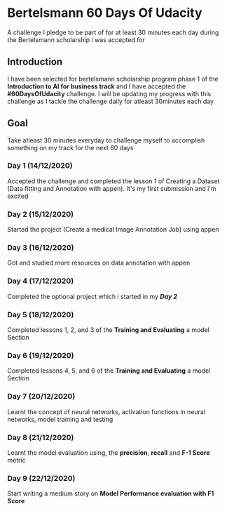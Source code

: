 # Bertelsmann 60 Days Of Udacity
A challenge I pledge to be part of for at least 30 minutes each day during the Bertelsmann scholarship i was accepted for

## Introduction

I have been selected for bertelsmann scholarship program phase 1 of the **Introduction to AI for business track** and I have accepted the **#60DaysOfUdacity** challenge. I will be updating my progress with this challenge as I tackle the challenge daily for atleast 30minutes each day

## Goal

Take atleast 30 minutes everyday to challenge myself to accomplish something on my track for the next 60 days

### Day 1 (14/12/2020)
Accepted the challenge and completed the lesson 1 of Creating a Dataset (Data fitting and Annotation with appen). It's my first submission and i'm excited

### Day 2 (15/12/2020)
Started the project (Create a medical Image Annotation Job) using appen

### Day 3 (16/12/2020)
Got and studied more resources on data annotation with appen

### Day 4 (17/12/2020)
Completed the optional project which i started in my *__Day 2__*

### Day 5 (18/12/2020)
Completed lessons 1, 2, and 3 of the **Training and Evaluating** a model Section

### Day 6 (19/12/2020)
Completed lessons 4, 5, and 6 of the **Training and Evaluating** a model Section

### Day 7 (20/12/2020)
Learnt the concept of neural networks, activation functions in neural networks, model training and testing

### Day 8 (21/12/2020)
Learnt the model evaluation using, the **precision**, **recall** and **F-1 Score** metric

### Day 9 (22/12/2020)
Start writing a medium story on **Model Performance evaluation with F1 Score**
